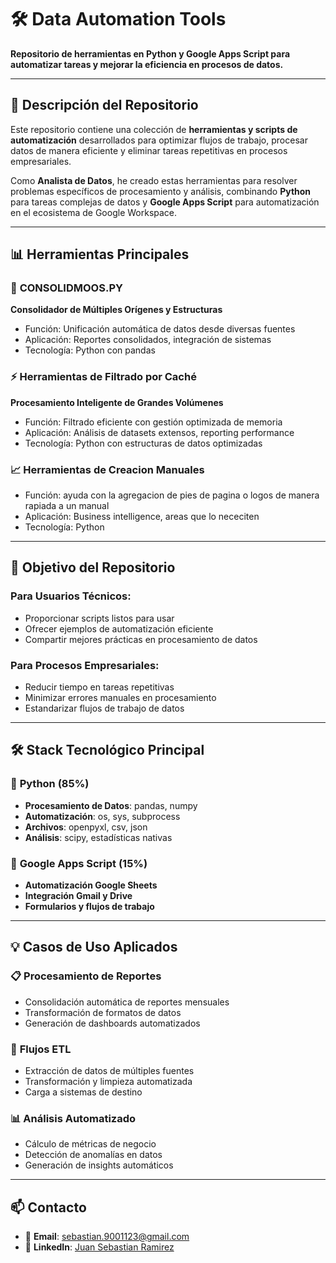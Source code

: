 # 🛠️ Data Automation Tools

**Repositorio de herramientas en Python y Google Apps Script para automatizar tareas y mejorar la eficiencia en procesos de datos.**

---

## 🚀 Descripción del Repositorio

Este repositorio contiene una colección de **herramientas y scripts de automatización** desarrollados para optimizar flujos de trabajo, procesar datos de manera eficiente y eliminar tareas repetitivas en procesos empresariales.

Como **Analista de Datos**, he creado estas herramientas para resolver problemas específicos de procesamiento y análisis, combinando **Python** para tareas complejas de datos y **Google Apps Script** para automatización en el ecosistema de Google Workspace.

---

## 📊 Herramientas Principales

### 🔧 **CONSOLIDMOOS.PY**
**Consolidador de Múltiples Orígenes y Estructuras**  
- Función: Unificación automática de datos desde diversas fuentes
- Aplicación: Reportes consolidados, integración de sistemas
- Tecnología: Python con pandas

### ⚡ **Herramientas de Filtrado por Caché**
**Procesamiento Inteligente de Grandes Volúmenes**  
- Función: Filtrado eficiente con gestión optimizada de memoria
- Aplicación: Análisis de datasets extensos, reporting performance
- Tecnología: Python con estructuras de datos optimizadas

### 📈 **Herramientas de Creacion Manuales** 
- Función: ayuda con la agregacion de pies de pagina o logos de manera rapiada a un manual 
- Aplicación: Business intelligence, areas que lo nececiten 
- Tecnología: Python 

---

## 🎯 Objetivo del Repositorio

### **Para Usuarios Técnicos:**
- Proporcionar scripts listos para usar
- Ofrecer ejemplos de automatización eficiente
- Compartir mejores prácticas en procesamiento de datos

### **Para Procesos Empresariales:**
- Reducir tiempo en tareas repetitivas
- Minimizar errores manuales en procesamiento
- Estandarizar flujos de trabajo de datos

---

## 🛠️ Stack Tecnológico Principal

### 🐍 **Python** (85%)
- **Procesamiento de Datos**: pandas, numpy
- **Automatización**: os, sys, subprocess
- **Archivos**: openpyxl, csv, json
- **Análisis**: scipy, estadísticas nativas

### 📝 **Google Apps Script** (15%)
- **Automatización Google Sheets**
- **Integración Gmail y Drive**
- **Formularios y flujos de trabajo**

---

## 💡 Casos de Uso Aplicados

### 📋 **Procesamiento de Reportes**
- Consolidación automática de reportes mensuales
- Transformación de formatos de datos
- Generación de dashboards automatizados

### 🔄 **Flujos ETL**
- Extracción de datos de múltiples fuentes
- Transformación y limpieza automatizada
- Carga a sistemas de destino

### 📊 **Análisis Automatizado**
- Cálculo de métricas de negocio
- Detección de anomalías en datos
- Generación de insights automáticos

---
## 📫 Contacto

- 📧 **Email**: [sebastian.9001123@gmail.com](sebastian.9001123@gmail.com)
- 💼 **LinkedIn**: [Juan Sebastian Ramirez](www.linkedin.com/in/juan-sebastian-ramirez-9a534b242)

